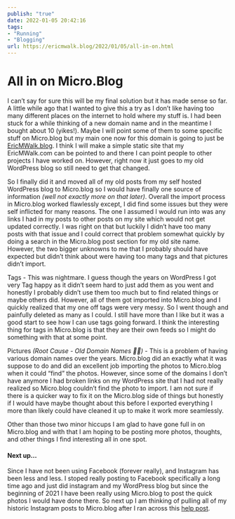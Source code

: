 ```yaml
---
publish: "true"
date: 2022-01-05 20:42:16
tags:
- "Running"
- "Blogging"
url: https://ericmwalk.blog/2022/01/05/all-in-on.html
---
```


# All in on Micro.Blog
I can’t say for sure this will be my final solution but it has made sense so far. A little while ago that I wanted to give this a try as I don’t like having too many different places on the internet to hold where my stuff is. I had been stuck for a while thinking of a new domain name and in the meantime I bought about 10 (yikes!). Maybe I will point some of them to some specific stuff on Micro.blog but my main one now for this domain is going to just be [EricMWalk.blog](https://ericmwalk.blog). I think I will make a simple static site that my EricMWalk.com can be pointed to and there I can point people to other projects I have worked on. However, right now it just goes to my old WordPress blog so still need to get that changed.

So I finally did it and moved all of my old posts from my self hosted WordPress blog to Micro.blog so I would have finally one source of information _(well not exactly more on that later)_. Overall the import process in Micro.blog worked flawlessly except, I did find some issues but they were self inflicted for many reasons. The one I assumed I would run into was any links I had in my posts to other posts on my site which would not get updated correctly. I was right on that but luckily I didn’t have too many posts with that issue and I could correct that problem somewhat quickly by doing a search in the Micro.blog post section for my old site name. However, the two bigger unknowns to me that I probably should have expected but didn’t think about were having too many tags and that pictures didn’t import.

Tags - This was nightmare. I guess though the years on WordPress I got very Tag happy as it didn’t seem hard to just add them as you went and honestly I probably didn’t use them too much but to find related things or maybe others did. However, all of them got imported into Micro.blog and I quickly realized that my one off tags were very messy. So I went though and painfully deleted as many as I could. I still have more than I like but it was a good start to see how I can use tags going forward. I think the interesting thing for tags in Micro.blog is that they are their own feeds so I might do something with that at some point.

Pictures *(Root Cause - Old Domain Names 🤦‍♂️)* - This is a problem of having various domain names over the years. Micro.blog did an exactly what it was suppose to do and did an excellent job importing the photos to Micro.blog when it could “find” the photos. However, since some of the domains I don’t have anymore I had broken links on my WordPress site that I had not really realized so Micro.blog couldn’t find the photo to import. I am not sure if there is a quicker way to fix it on the Micro.blog side of things but honestly if I would have maybe thought about this before I exported everything I more than likely could have cleaned it up to make it work more seamlessly.

Other than those two minor hiccups I am glad to have gone full in on Micro.blog and with that I am hoping to be posting more photos, thoughts, and other things I find interesting all in one spot.

#### Next up...
Since I have not been using Facebook (forever really), and Instagram has been less and less. I stoped really posting to Facebook specifically a long time ago and just did instagram and my WordPress blog but since the beginning of 2021 I have been really using Micro.blog to post the quick photos I would have done there. So next up I am thinking of pulling all of my historic Instagram posts to Micro.blog after I ran across this [help post](https://help.micro.blog/t/import-from-instagram/77).
